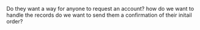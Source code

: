 Do they want a way for anyone to request an account?
how do we want to handle the records
do we want to send them a confirmation of their initail order?

